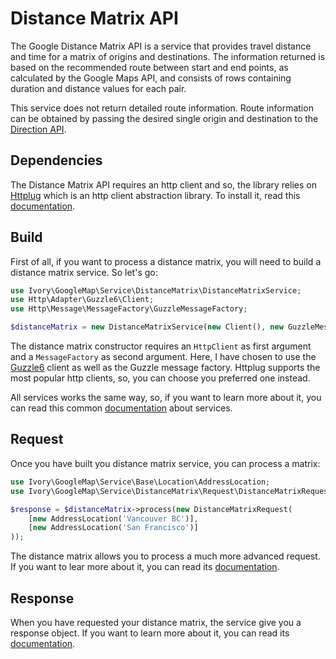 # Distance Matrix API

The Google Distance Matrix API is a service that provides travel distance and time for a matrix of origins and
destinations. The information returned is based on the recommended route between start and end points, as calculated
by the Google Maps API, and consists of rows containing duration and distance values for each pair.

This service does not return detailed route information. Route information can be obtained by passing the desired
single origin and destination to the [Direction API](/doc/service/direction/direction.md).

## Dependencies

The Distance Matrix API requires an http client and so, the library relies on [Httplug](http://httplug.io/) which is an 
http client abstraction library. To install it, read this [documentation](/doc/installation.md).

## Build

First of all, if you want to process a distance matrix, you will need to build a distance matrix service. So let's go:

``` php
use Ivory\GoogleMap\Service\DistanceMatrix\DistanceMatrixService;
use Http\Adapter\Guzzle6\Client;
use Http\Message\MessageFactory\GuzzleMessageFactory;

$distanceMatrix = new DistanceMatrixService(new Client(), new GuzzleMessageFactory());
```

The distance matrix constructor requires an `HttpClient` as first argument and a `MessageFactory` as second argument. 
Here, I have chosen to use the [Guzzle6](http://docs.guzzlephp.org/en/latest/psr7.html) client as well as the Guzzle 
message factory. Httplug supports the most popular http clients, so, you can choose you preferred one instead.

All services works the same way, so, if you want to learn more about it, you can read this common 
[documentation](/doc/service/service.md) about services.

## Request

Once you have built you distance matrix service, you can process a matrix:

``` php
use Ivory\GoogleMap\Service\Base\Location\AddressLocation;
use Ivory\GoogleMap\Service\DistanceMatrix\Request\DistanceMatrixRequest;

$response = $distanceMatrix->process(new DistanceMatrixRequest(
    [new AddressLocation('Vancouver BC')], 
    [new AddressLocation('San Francisco')]
));
```

The distance matrix allows you to process a much more advanced request. If you want to lear more about it, you can read 
its [documentation](/doc/service/distance_matrix/distance_matrix_request.md).

## Response

When you have requested your distance matrix, the service give you a response object. If you want to learn more about 
it, you can read its [documentation](/doc/service/distance_matrix/distance_matrix_response.md).
